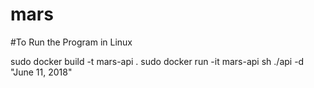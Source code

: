 # mars

#To Run the Program in Linux

sudo docker build -t mars-api .
sudo docker run -it mars-api sh
./api -d "June 11, 2018"

